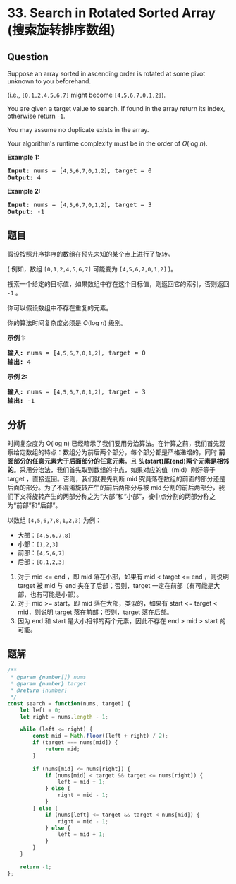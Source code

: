 # 33. Search in Rotated Sorted Array (搜索旋转排序数组)

## Question

Suppose an array sorted in ascending order is rotated at some pivot unknown to you beforehand.

(i.e., `[0,1,2,4,5,6,7]` might become `[4,5,6,7,0,1,2]`).

You are given a target value to search. If found in the array return its index, otherwise return `-1`.

You may assume no duplicate exists in the array.

Your algorithm's runtime complexity must be in the order of *O*(log *n*).

**Example 1:**

<pre><strong>Input:</strong> nums = [<code>4,5,6,7,0,1,2]</code>, target = 0
<strong>Output:</strong> 4
</pre>

**Example 2:**

<pre><strong>Input:</strong> nums = [<code>4,5,6,7,0,1,2]</code>, target = 3
<strong>Output:</strong> -1</pre>

## 题目

假设按照升序排序的数组在预先未知的某个点上进行了旋转。

( 例如，数组 `[0,1,2,4,5,6,7]` 可能变为 `[4,5,6,7,0,1,2]` )。

搜索一个给定的目标值，如果数组中存在这个目标值，则返回它的索引，否则返回 `-1` 。

你可以假设数组中不存在重复的元素。

你的算法时间复杂度必须是 _O_(log *n*) 级别。

**示例 1:**

<pre><strong>输入:</strong> nums = [<code>4,5,6,7,0,1,2]</code>, target = 0
<strong>输出:</strong> 4
</pre>

**示例 2:**

<pre><strong>输入:</strong> nums = [<code>4,5,6,7,0,1,2]</code>, target = 3
<strong>输出:</strong> -1</pre>

## 分析

时间复杂度为 O(log n) 已经暗示了我们要用分治算法。在计算之前，我们首先观察给定数组的特点：数组分为前后两个部分，每个部分都是严格递增的，同时 **前面部分的任意元素大于后面部分的任意元素**，且 **头(start)尾(end)两个元素是相邻的**。采用分治法，我们首先取到数组的中点，如果对应的值（mid）刚好等于 target ，直接返回。否则，我们就要先判断 mid 究竟落在数组的前面的部分还是后面的部分。为了不混淆旋转产生的前后两部分与被 mid 分割的前后两部分，我们下文将旋转产生的两部分称之为“大部”和“小部”，被中点分割的两部分称之为“前部”和“后部”。

以数组 `[4,5,6,7,8,1,2,3]` 为例：

-   大部：`[4,5,6,7,8]`
-   小部：`[1,2,3]`
-   前部：`[4,5,6,7]`
-   后部：`[8,1,2,3]`

1. 对于 mid <= end ，即 mid 落在小部，如果有 mid < target <= end ，则说明 target 被 mid 与 end 夹在了后部；否则，target 一定在前部（有可能是大部，也有可能是小部）。
2. 对于 mid >= start，即 mid 落在大部，类似的，如果有 start <= target < mid，则说明 target 落在前部；否则，target 落在后部。
3. 因为 end 和 start 是大小相邻的两个元素，因此不存在 end > mid > start 的可能。

## 题解

```javascript
/**
 * @param {number[]} nums
 * @param {number} target
 * @return {number}
 */
const search = function(nums, target) {
    let left = 0;
    let right = nums.length - 1;

    while (left <= right) {
        const mid = Math.floor((left + right) / 2);
        if (target === nums[mid]) {
            return mid;
        }
        
        if (nums[mid] <= nums[right]) {
            if (nums[mid] < target && target <= nums[right]) {
                left = mid + 1;
            } else {
                right = mid - 1;
            }
        } else {
            if (nums[left] <= target && target < nums[mid]) {
                right = mid - 1;
            } else {
                left = mid + 1;
            }
        }
    }

    return -1;
};
```
